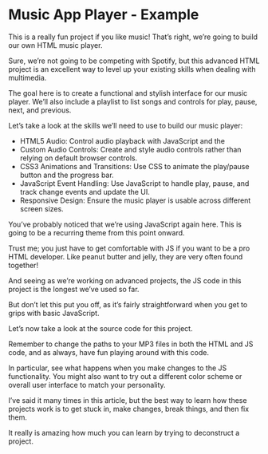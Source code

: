 # Music App Player - Example

This is a really fun project if you like music! That’s right, we’re going to build our own HTML music player.

Sure, we’re not going to be competing with Spotify, but this advanced HTML project is an excellent way to level up your existing skills when dealing with multimedia.

The goal here is to create a functional and stylish interface for our music player. We’ll also include a playlist to list songs and controls for play, pause, next, and previous.

Let’s take a look at the skills we’ll need to use to build our music player:

- HTML5 Audio: Control audio playback with JavaScript and the<audio> element.
- Custom Audio Controls: Create and style audio controls rather than relying on default browser controls.
- CSS3 Animations and Transitions: Use CSS to animate the play/pause button and the progress bar.
- JavaScript Event Handling: Use JavaScript to handle play, pause, and track change events and update the UI.
- Responsive Design: Ensure the music player is usable across different screen sizes.

You’ve probably noticed that we’re using JavaScript again here. This is going to be a recurring theme from this point onward.

Trust me; you just have to get comfortable with JS if you want to be a pro HTML developer. Like peanut butter and jelly, they are very often found together!

And seeing as we’re working on advanced projects, the JS code in this project is the longest we’ve used so far.

But don’t let this put you off, as it’s fairly straightforward when you get to grips with basic JavaScript.

Let’s now take a look at the source code for this project.

Remember to change the paths to your MP3 files in both the HTML and JS code, and as always, have fun playing around with this code.

In particular, see what happens when you make changes to the JS functionality. You might also want to try out a different color scheme or overall user interface to match your personality.

I’ve said it many times in this article, but the best way to learn how these projects work is to get stuck in, make changes, break things, and then fix them. 

It really is amazing how much you can learn by trying to deconstruct a project.